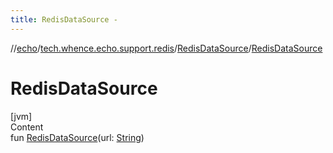 ```yaml
---
title: RedisDataSource -
---
```

//[echo](../../index.md)/[tech.whence.echo.support.redis](../index.md)/[RedisDataSource](index.md)/[RedisDataSource](-redis-data-source.md)



# RedisDataSource  
[jvm]  
Content  
fun [RedisDataSource](-redis-data-source.md)(url: [String](https://kotlinlang.org/api/latest/jvm/stdlib/kotlin/-string/index.html))  




